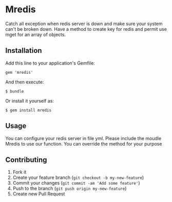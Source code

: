 # Mredis

Catch all exception when redis server is down and make sure your system can't be broken down. Have a method to create key for redis and permit use mget for an array of objects.

## Installation

Add this line to your application's Gemfile:

    gem 'mredis'

And then execute:

    $ bundle

Or install it yourself as:

    $ gem install mredis

## Usage

You can configure your redis server in file yml.
Please include the moudle Mredis to use our function.
You can override the method for your purpose

## Contributing

1. Fork it
2. Create your feature branch (`git checkout -b my-new-feature`)
3. Commit your changes (`git commit -am 'Add some feature'`)
4. Push to the branch (`git push origin my-new-feature`)
5. Create new Pull Request

